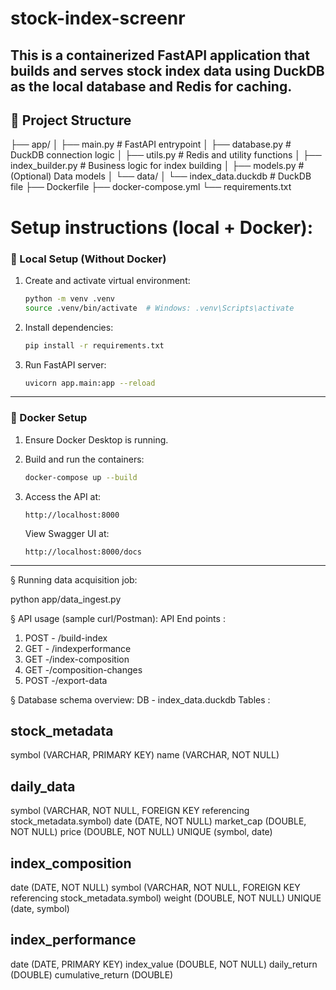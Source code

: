 # stock-index-screenr
## This is a containerized FastAPI application that builds and serves stock index data using DuckDB as the local database and Redis for caching.

## 🧱 Project Structure

├── app/
│ ├── main.py # FastAPI entrypoint
│ ├── database.py # DuckDB connection logic
│ ├── utils.py # Redis and utility functions
│ ├── index_builder.py # Business logic for index building
│ ├── models.py # (Optional) Data models
│ └── data/
│ └── index_data.duckdb # DuckDB file
├── Dockerfile
├── docker-compose.yml
└── requirements.txt



# Setup instructions (local + Docker):
### 🔧 Local Setup (Without Docker)

1. Create and activate virtual environment:

    ```bash
    python -m venv .venv
    source .venv/bin/activate  # Windows: .venv\Scripts\activate
    ```

2. Install dependencies:

    ```bash
    pip install -r requirements.txt
    ```

3. Run FastAPI server:

    ```bash
    uvicorn app.main:app --reload
    ```

---

### 🐳 Docker Setup

1. Ensure Docker Desktop is running.

2. Build and run the containers:

    ```bash
    docker-compose up --build
    ```

3. Access the API at:

    ```
    http://localhost:8000
    ```

    View Swagger UI at:

    ```
    http://localhost:8000/docs
    ```

---


§ Running data acquisition job:

python app/data_ingest.py

§ API usage (sample curl/Postman):
API End points :
1. POST - /build-index
2. GET - /indexperformance
3. GET -/index-composition
4. GET -/composition-changes
5. POST -/export-data

§ Database schema overview:
DB - index_data.duckdb
Tables :

stock_metadata
---------------
symbol (VARCHAR, PRIMARY KEY)
name (VARCHAR, NOT NULL)

daily_data
----------
symbol (VARCHAR, NOT NULL, FOREIGN KEY referencing stock_metadata.symbol)
date (DATE, NOT NULL)
market_cap (DOUBLE, NOT NULL)
price (DOUBLE, NOT NULL)
UNIQUE (symbol, date)

index_composition
-----------------
date (DATE, NOT NULL)
symbol (VARCHAR, NOT NULL, FOREIGN KEY referencing stock_metadata.symbol)
weight (DOUBLE, NOT NULL)
UNIQUE (date, symbol)

index_performance
-----------------
date (DATE, PRIMARY KEY)
index_value (DOUBLE, NOT NULL)
daily_return (DOUBLE)
cumulative_return (DOUBLE)

